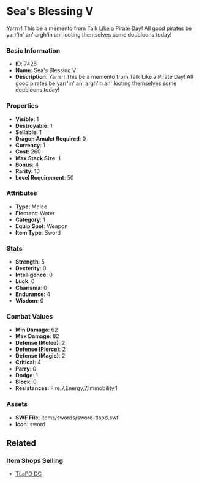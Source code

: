 # Sea's Blessing V

Yarrrr!  This be a memento from Talk Like a Pirate Day!  All good pirates be yarr'in' an' argh'in an' looting themselves some doubloons today!

### Basic Information

- **ID**: 7426
- **Name**: Sea&#039;s Blessing V
- **Description**: Yarrrr!  This be a memento from Talk Like a Pirate Day!  All good pirates be yarr&#039;in&#039; an&#039; argh&#039;in an&#039; looting themselves some doubloons today!

### Properties

- **Visible**: 1
- **Destroyable**: 1
- **Sellable**: 1
- **Dragon Amulet Required**: 0
- **Currency**: 1
- **Cost**: 260
- **Max Stack Size**: 1
- **Bonus**: 4
- **Rarity**: 10
- **Level Requirement**: 50

### Attributes

- **Type**: Melee
- **Element**: Water
- **Category**: 1
- **Equip Spot**: Weapon
- **Item Type**: Sword

### Stats

- **Strength**: 5
- **Dexterity**: 0
- **Intelligence**: 0
- **Luck**: 0
- **Charisma**: 0
- **Endurance**: 4
- **Wisdom**: 0

### Combat Values

- **Min Damage**: 62
- **Max Damage**: 82
- **Defense (Melee)**: 2
- **Defense (Pierce)**: 2
- **Defense (Magic)**: 2
- **Critical**: 4
- **Parry**: 0
- **Dodge**: 1
- **Block**: 0
- **Resistances**: Fire,7,Energy,7,Immobility,1

### Assets

- **SWF File**: items/swords/sword-tlapd.swf
- **Icon**: sword

## Related

### Item Shops Selling

- [TLaPD DC](../item-shops/276-tlapd-dc.md)


